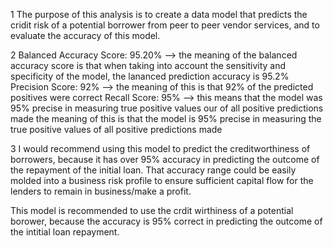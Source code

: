 1
The purpose of this analysis is to create a data model that predicts the cridit risk of a potential borrower from peer to peer vendor services, and to evaluate the accuracy of this model. 

2
Balanced Accuracy Score: 95.20% --> the meaning of the balanced accuracy score is that when taking into account the sensitivity and specificity of the model, the lananced prediction accuracy is 95.2%
Precision Score: 92% -->  the meaning of this is that 92% of the predicted positives were correct
Recall Score: 95% --> this means that the model was 95% precise in measuring true positive values our of all positive predictions made   the meaning of this is that the model is 95% precise in measuring the true positive values of all positive predictions made

3
I would recommend using this model to predict the creditworthiness of borrowers, because it has over 95% accuracy in predicting the outcome of the repayment of the initial loan. That accuracy range could be easily molded into a business risk profile to ensure sufficient capital flow for the lenders to remain in business/make a profit.

This model is recommended to use the crdit wirthiness of a potential borower, because the accuracy is 95% correct in predicting the outcome of the intitial loan repayment. 

